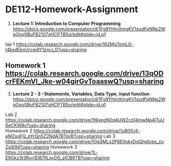 # DE112-Homework-Assignment

1. **Lecture 1: Introduction to Computer Programming**
  https://docs.google.com/presentation/d/1Fg9YHmXmgKV1sodFpNNs2WpOgv0BuFB2107xHCPTB5o/edit#slide=id.p1

lap 1
  https://colab.research.google.com/drive/162Mg7omLG-t4bxdEknUrcejAY1znrJ_G?usp=sharing

Homework 1
  https://colab.research.google.com/drive/13qODcrFEKmVl_Jke-w04girGvToaaswQ?usp=sharing
  -

3. ****Lecture 2 - 3 : Statements, Variables, Data Type, input function****
  https://docs.google.com/presentation/d/1Fg9YHmXmgKV1sodFpNNs2WpOgv0BuFB2107xHCPTB5o/edit#slide=id.p1 

Lab 2
  https://colab.research.google.com/drive/1NjyegN0qAUW2rz04mwNp4iTuU6eCKW8x?usp=sharing  
Homework 2
  https://colab.research.google.com/drive/1u80fU4-eMZsqFQ_pYrQn5Z2NdA78TprB?usp=sharing
Lab 3
  https://colab.research.google.com/drive/1Oa3MLs2P6E0okyDqQhjdceq_zuZslX94?usp=sharing
Homework 3
  https://colab.research.google.com/drive/1L-E9Gkz3t3Rvn1DB7llLpyD0_ztCB9TB?usp=sharing




